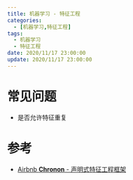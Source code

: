```yaml
---
title: 机器学习 - 特征工程
categories: 
  - [机器学习,特征工程]
tags:
  - 机器学习
  - 特征工程
date: 2020/11/17 23:00:00
update: 2020/11/17 23:00:00
---
```


# 常见问题

- 是否允许特征重复

# 参考

- [Airbnb **Chronon** - 声明式特征工程框架](https://medium.com/airbnb-engineering/chronon-a-declarative-feature-engineering-framework-b7b8ce796e04)